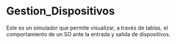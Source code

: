 # Gestion_Dispositivos
Este es un simulador que permite visualizar, a través de tablas, el comportamiento de un SO ante la entrada y salida de dispositivos.
